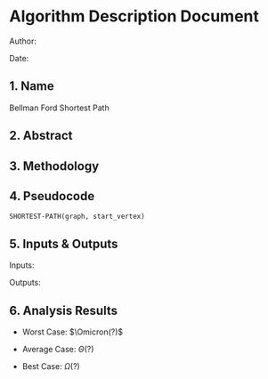 # Algorithm Description Document

Author: 

Date: 

## 1. Name
Bellman Ford Shortest Path

## 2. Abstract

## 3. Methodology

## 4. Pseudocode

```
SHORTEST-PATH(graph, start_vertex)

```

## 5. Inputs & Outputs

Inputs:

Outputs:


## 6. Analysis Results

* Worst Case: $\Omicron(?)$

* Average Case: $\Theta(?)$

* Best Case: $\Omega(?)$
